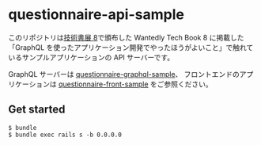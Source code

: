 # questionnaire-api-sample

このリポジトリは[技術書展 8](https://techbookfest.org/event/tbf08)で頒布した Wantedly Tech Book 8 に掲載した「GraphQL を使ったアプリケーション開発でやったほうがよいこと」で触れているサンプルアプリケーションの API サーバーです。

GraphQL サーバーは [questionnaire-graphql-sample](https://github.com/chloe463/questionnaire-graphql-sample)、 フロントエンドのアプリケーションは [questionnaire-front-sample](https://github.com/chloe463/questionnaire-frontend-sample) をご参照ください。

## Get started

```
$ bundle
$ bundle exec rails s -b 0.0.0.0
```
